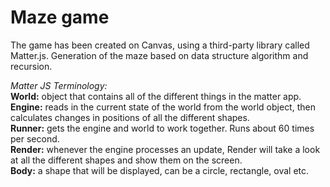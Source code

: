 # Maze game 
The game has been created on Canvas, using a third-party library called Matter.js.
Generation of the maze based on data structure algorithm and recursion.

<i>Matter JS Terminology:</i></br>
<b>World:</b> object that contains all of the different things in the matter app.</br>
<b>Engine:</b> reads in the current state of the world from the world object, then calculates changes in positions of all the different shapes.</br>
<b>Runner:</b> gets the engine and world to work together. Runs about 60 times per second.</br>
<b>Render:</b> whenever the engine processes an update, Render will take a look at all the different shapes and show them on the screen.</br>
<b>Body:</b> a shape that will be displayed, can be a circle, rectangle, oval etc.</br>

